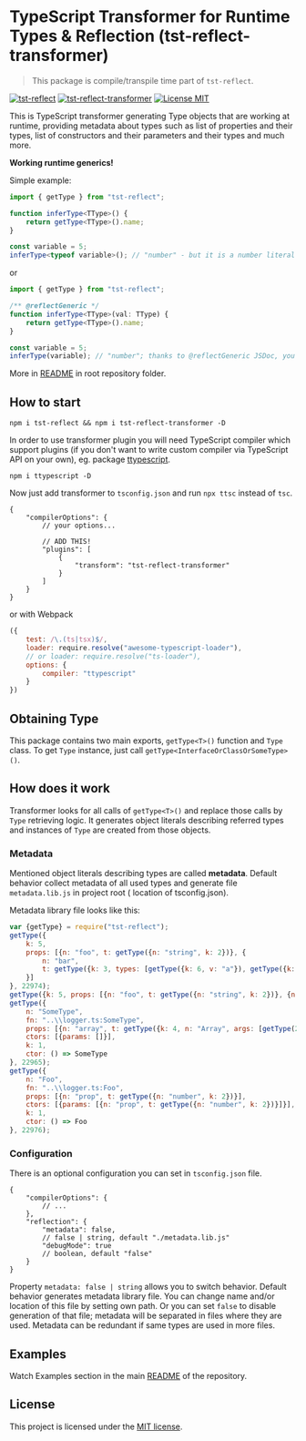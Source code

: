 # TypeScript Transformer for Runtime Types & Reflection (tst-reflect-transformer)

> This package is compile/transpile time part of `tst-reflect`.

[![tst-reflect](https://img.shields.io/npm/v/tst-reflect.svg?color=brightgreen&style=flat-square&logo=npm&label=tst-reflect)](https://www.npmjs.com/package/tst-reflect)
[![tst-reflect-transformer](https://img.shields.io/npm/v/tst-reflect-transformer.svg?color=brightgreen&style=flat-square&logo=npm&label=tst-reflect-transformer)](https://www.npmjs.com/package/tst-reflect-transformer)
[![License MIT](https://img.shields.io/badge/License-MIT-brightgreen?style=flat-square)](https://opensource.org/licenses/MIT)

This is TypeScript transformer generating Type objects that are working at runtime, providing metadata about types such as list of properties and their types,
list of constructors and their parameters and their types and much more.

**Working runtime generics!**

Simple example:

```typescript
import { getType } from "tst-reflect";

function inferType<TType>() {
    return getType<TType>().name;
}

const variable = 5;
inferType<typeof variable>(); // "number" - but it is a number literal with value 5, more info in docs.
```

or

```typescript
import { getType } from "tst-reflect";

/** @reflectGeneric */
function inferType<TType>(val: TType) {
    return getType<TType>().name;
}

const variable = 5;
inferType(variable); // "number"; thanks to @reflectGeneric JSDoc, you don't have to pass generic param.
```

More in [README](https://github.com/Hookyns/ts-reflection) in root repository folder.

## How to start

`npm i tst-reflect && npm i tst-reflect-transformer -D`

In order to use transformer plugin you will need TypeScript compiler which support plugins (if you don't want to write custom compiler via TypeScript API on
your own), eg. package [ttypescript](https://www.npmjs.com/package/ttypescript).

`npm i ttypescript -D`

Now just add transformer to `tsconfig.json` and run `npx ttsc` instead of `tsc`.

```json5
{
    "compilerOptions": {
        // your options...

        // ADD THIS!
        "plugins": [
            {
                "transform": "tst-reflect-transformer"
            }
        ]
    }
}
```

or with Webpack

```javascript
({
    test: /\.(ts|tsx)$/,
    loader: require.resolve("awesome-typescript-loader"),
    // or loader: require.resolve("ts-loader"),
    options: {
        compiler: "ttypescript"
    }
})
```

## Obtaining Type

This package contains two main exports, `getType<T>()` function and `Type` class. To get `Type` instance, just call `getType<InterfaceOrClassOrSomeType>()`.

## How does it work

Transformer looks for all calls of `getType<T>()` and replace those calls by `Type` retrieving logic. It generates object literals describing referred types and
instances of `Type`
are created from those objects.

### Metadata

Mentioned object literals describing types are called **metadata**. Default behavior collect metadata of all used types and generate file `metadata.lib.js` in
project root (
location of tsconfig.json).

Metadata library file looks like this:

```javascript
var {getType} = require("tst-reflect");
getType({
    k: 5,
    props: [{n: "foo", t: getType({n: "string", k: 2})}, {
        n: "bar",
        t: getType({k: 3, types: [getType({k: 6, v: "a"}), getType({k: 6, v: "b"})], union: true, inter: false})
    }]
}, 22974);
getType({k: 5, props: [{n: "foo", t: getType({n: "string", k: 2})}, {n: "bar", t: getType({n: "string", k: 2})}]}, 22969);
getType({
    n: "SomeType",
    fn: "..\\logger.ts:SomeType",
    props: [{n: "array", t: getType({k: 4, n: "Array", args: [getType(22969)]})}],
    ctors: [{params: []}],
    k: 1,
    ctor: () => SomeType
}, 22965);
getType({
    n: "Foo",
    fn: "..\\logger.ts:Foo",
    props: [{n: "prop", t: getType({n: "number", k: 2})}],
    ctors: [{params: [{n: "prop", t: getType({n: "number", k: 2})}]}],
    k: 1,
    ctor: () => Foo
}, 22976);
```

### Configuration

There is an optional configuration you can set in `tsconfig.json` file.

```json5
{
    "compilerOptions": {
        // ...
    },
    "reflection": {
        "metadata": false,
        // false | string, default "./metadata.lib.js"
        "debugMode": true
        // boolean, default "false"
    }
}
```

Property `metadata: false | string` allows you to switch behavior. Default behavior generates metadata library file. You can change name and/or location of this
file by setting own path. Or you can set `false` to disable generation of that file; metadata will be separated in files where they are used. Metadata can be
redundant if same types are used in more files.

## Examples
Watch Examples section in the main [README](https://github.com/Hookyns/ts-reflection#examples) of the repository.

## License

This project is licensed under the [MIT license](./LICENSE).